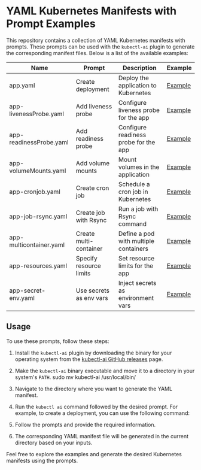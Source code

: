 # YAML Kubernetes Manifests with Prompt Examples

This repository contains a collection of YAML Kubernetes manifests with prompts. These prompts can be used with the `kubectl-ai` plugin to generate the corresponding manifest files. Below is a list of the available examples:

| Name                   | Prompt                  | Description                          | Example                                               |
|------------------------|-------------------------|--------------------------------------|-------------------------------------------------------|
| app.yaml               | Create deployment       | Deploy the application to Kubernetes  | [Example](./yaml/app.yaml)                          |
| app-livenessProbe.yaml | Add liveness probe      | Configure liveness probe for the app | [Example](./yaml/app-livenessProbe.yaml)            |
| app-readinessProbe.yaml| Add readiness probe     | Configure readiness probe for the app| [Example](./yaml/app-readinessProbe.yaml)           |
| app-volumeMounts.yaml  | Add volume mounts       | Mount volumes in the application     | [Example](./yaml/app-volumeMounts.yaml)             |
| app-cronjob.yaml       | Create cron job         | Schedule a cron job in Kubernetes    | [Example](./yaml/app-cronjob.yaml)                  |
| app-job-rsync.yaml     | Create job with Rsync   | Run a job with Rsync command         | [Example](./yaml/app-job-rsync.yaml)                |
| app-multicontainer.yaml| Create multi-container  | Define a pod with multiple containers| [Example](./yaml/app-multicontainer.yaml)           |
| app-resources.yaml     | Specify resource limits | Set resource limits for the app       | [Example](./yaml/app-resources.yaml)                |
| app-secret-env.yaml    | Use secrets as env vars | Inject secrets as environment vars   | [Example](./yaml/app-secret-env.yaml)               |

## Usage

To use these prompts, follow these steps:

1. Install the `kubectl-ai` plugin by downloading the binary for your operating system from the [kubectl-ai GitHub releases](https://github.com/sozercan/kubectl-ai/releases) page.

2. Make the `kubectl-ai` binary executable and move it to a directory in your system's `PATH`. sudo mv kubectl-ai /usr/local/bin/

3. Navigate to the directory where you want to generate the YAML manifest.

4. Run the `kubectl ai` command followed by the desired prompt. For example, to create a deployment, you can use the following command:

5. Follow the prompts and provide the required information.

6. The corresponding YAML manifest file will be generated in the current directory based on your inputs.

Feel free to explore the examples and generate the desired Kubernetes manifests using the prompts.


